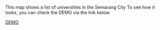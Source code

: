 This map shows a list of universities in the Semarang City
To see how it looks, you can check the DEMO via the link below.

<a href="https://mohammadrizala.github.io/WebGIS-Universities-in-Semarang-City/">DEMO</a>
